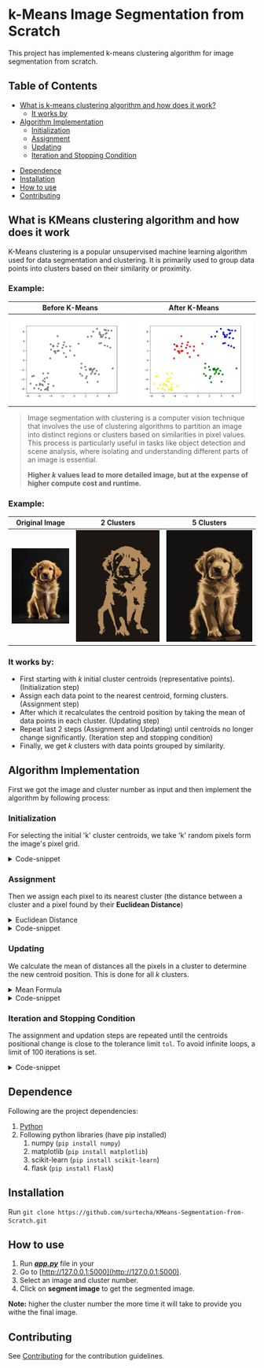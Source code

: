 # k-Means Image Segmentation from Scratch

This project has implemented k-means clustering algorithm for image segmentation from scratch.

## Table of Contents

- [What is k-means clustering algorithm and how does it work?](#what-is-kmeans-clustering-algorithm-and-how-does-it-work)
    - [It works by](#it-works-by)
- [Algorithm Implementation](#algorithm-implementation)
    - [Initialization](#initialization)
    - [Assignment](#assignment)
    - [Updating](#updating)
    - [Iteration and Stopping Condition](#iteration-and-stopping-condition)
<!-- - [Content of repository](#content-of-repository) -->
- [Dependence](#dependence)
- [Installation](#installation)
- [How to use](#how-to-use)
- [Contributing](#contributing)

## What is KMeans clustering algorithm and how does it work
K-Means clustering is a popular unsupervised machine learning algorithm used for data segmentation and clustering. It is primarily used to group data points into clusters based on their similarity or proximity.

### Example:

| Before K-Means                                          | After K-Means                                   |
| --------------------------------------------------------| ----------------------------------------------- |
| ![Before K-Means](README%20resources/before_kmeans.png) | ![After K-Means](README%20resources/after_kmeans.png) |



> Image segmentation with clustering is a computer vision technique that involves the use of clustering algorithms to partition an image into distinct regions or clusters based on similarities in pixel values. This process is particularly useful in tasks like object detection and scene analysis, where isolating and understanding different parts of an image is essential.
>
> **Higher *k* values lead to more detailed image, but at the expense of higher compute cost and runtime.**



### Example:

| Original Image                                            | 2 Clusters                                          | 5 Clusters                                          |
| --------------------------------------------------------- | --------------------------------------------------- | --------------------------------------------------- |
| ![Before K-Means](README%20resources/before_kmeans_img_seg.jpeg 'Before K-Means') | ![After K-Means (2 Clusters)](README%20resources/after_kmeans_img_seg_2.png 'After K-Means (2 Clusters)') | ![After K-Means (5 Clusters)](README%20resources/after_kmeans_img_seg_5.png 'After K-Means (5 Clusters)') |



### It works by:

- First starting with *k* initial cluster centroids (representative points). (Initialization step)
- Assign each data point to the nearest centroid, forming clusters. (Assignment step)
- After which it recalculates the centroid position by taking the mean of data points in each cluster. (Updating step)
- Repeat last 2 steps (Assignment and Updating) until centroids no longer change significantly. (Iteration step and stopping condition)
- Finally, we get *k* clusters with data points grouped by similarity.

## Algorithm Implementation
First we got the image and cluster number as input and then implement the algorithm by following process:

### Initialization
For selecting the initial 'k' cluster centroids, we take 'k' random pixels form the image's pixel grid.

<details>
<summary>Code-snippet</summary>
    
```python:
    def initialize_centroids(self, X):
        random_indices = np.random.choice(X.shape[0], self.n_clusters, replace=False)
        centroids = X[random_indices]
        return centroids
```
</details>

### Assignment

Then we assign each pixel to its nearest cluster (the distance between a cluster and a pixel found by their **Euclidean Distance**)

<details>
  <summary>Euclidean Distance</summary>
  
$d = \sqrt{(x_2 - x_1)^2 + (y_2 - y_1)^2}$
    
Where:
- $(x_1$, $y_1)$ are coordinates of the first point.
- $(x_2$, $y_2)$ are coordinates of the second point.
- $d$ is the Euclidean distance between $(x_1$, $y_1)$ and $(x_2$, $y_2)$
</details>


<details>
<summary>Code-snippet</summary>
    
```python:
    def assign_clusters(self, X):
        distances = pairwise_distances(X, self.centroids)
        labels = np.argmin(distances, axis=1)
        return labels
```
</details>

### Updating

We calculate the mean of distances all the pixels in a cluster to determine the new centroid position. This is done for all *k* clusters.

<details>
<summary>Mean Formula</summary>
 $Mean = \frac{1}{n} \sum d_{i}$
</details>

<details>
<summary>Code-snippet</summary>
    
```python:
    def update_centroids(self, X):
        new_centroids = np.array([X[self.labels == k].mean(axis=0) for k in range(self.n_clusters)])
        return new_centroids
```
</details>

### Iteration and Stopping Condition

The assignment and updation steps are repeated until the centroids positional change is close to the tolerance limit `tol`. To avoid infinite loops, a limit of 100 iterations is set.

<details>
<summary>Code-snippet</summary>
    
```python:
    for _ in range(self.max_iters):
        prev_centroids = self.centroids.copy()
        self.labels = self.assign_clusters(X)
        self.centroids = self.update_centroids(X)
        if np.linalg.norm(self.centroids - prev_centroids) < self.tol:
            break
```
</details>

<!-- ## Content of repository

|S. No|Name|Extension|Language|Contains|
|:---:|:--:|:-------:|:------:|:------:| -->


## Dependence

Following are the project dependencies:

1) [Python](https://www.python.org/downloads/)
2) Following python libraries (have pip installed)
    1) numpy (``pip install numpy``)
    2) matplotlib (``pip install matplotlib``)
    3) scikit-learn (``pip install scikit-learn``)
    4) flask (``pip install Flask``)

## Installation

Run ```git clone https://github.com/surtecha/KMeans-Segmentation-from-Scratch.git```

## How to use

1) Run [***app.py***](./app.py) file in your 
2) Go to [http://127.0.0.1:5000](http://127.0.0.1:5000).
3) Select an image and cluster number. 
4) Click on **segment image** to get the segmented image.

**Note:** higher the cluster number the more time it will take to provide you withe the final image.

## Contributing
See [Contributing](./CONTRIBUTING.md) for the contribution guidelines.
